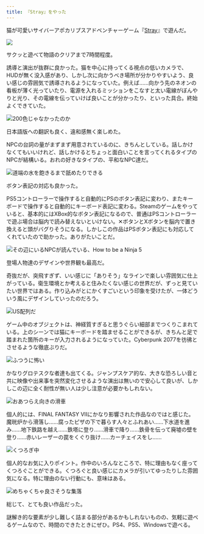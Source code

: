 ```yaml
---
title: 『Stray』をやった
---
```

猫が可愛いサイバーアポカリプスアドベンチャーゲーム『[Stray](https://store.steampowered.com/app/1332010/Stray/?l=japanese)』で遊んだ。

![](https://lh3.googleusercontent.com/JMFzwnVMixa7TdymiT2cJlStR6giUb_rb1FiZxvET9aOYDZTcYY73g_bvbcGrBOavZ_zKraOZqGxOmVE8dB4FlT4JvTQr-K2XaSRQ2QPz_DHmjyH0CA7kcwMzHXRc7d8O68NSzj5LEWZJ6uCds-au7A)

サクッと遊べて物語のクリアまで7時間程度。

誘導と演出が抜群に良かった。猫を中心に持ってくる視点の低いカメラで、HUDが無く没入感があり、しかし次に向かうべき場所が分かりやすいよう、良い感じの雰囲気で誘導されるようになっていた。例えば……向かう先のネオンの看板が薄く光っていたり、電源を入れるミッションをこなすと太い電線がぼんやりと光り、その電線を伝っていけば良いことが分かったり、といった具合。終始よくできていた。

![](https://lh5.googleusercontent.com/AyJ_yGCBbZJf3IJoz3VNIU4VH3WOagP7cFYL80LaBoMErFwwi2kXMkXiEtFzDkBhOaPp8gW5CilXAJYB3HF0MRliMeuPxZmv4prOASRNkyjY0_qlifdDeEjJmuHeQeQW62Mfke-k1t5mU3BqelXCv9c "200色じゃなかったのか")

日本語版への翻訳も良く、違和感無く楽しめた。

NPCの台詞の量がまずまず用意されているのに、きちんとしている。話しかけなくてもいいけれど、話しかけるとちょっと面白いことを言ってくれるタイプのNPCが結構いる。おれの好きなタイプの、平和なNPC達だ。

![](https://lh4.googleusercontent.com/kD_EBVlnBV8KvIElAxBKGrTVbUJRDFHvx2kS6PNMAj6EBfa5vTLkguUJvxyTCYWtpzlyDLt_P5z8xHXcaUajtCGzuwfRDv3Theqb9j_uS2395fAu8vp_PUUosDVf08h7NHZPwhl11A9WSPputCiFlK0 "道端の水を飽きるまで舐めたりできる")

ボタン表記の対応も良かった。

PS5コントローラーで操作すると自動的にPSのボタン表記に変わり、またキーボードで操作すると自動的にキーボード表記に変わる。Steamのゲームをやっていると、基本的にはXBox的なボタン表記になるので、普通はPSコントローラーで遊ぶ場合は脳内で読み替えないといけない。✕ボタンとXボタンを脳内で置き換えると頭がバグりそうになる。しかしこの作品はPSボタン表記にも対応してくれていたので助かった。ありがたいことだ。

![](https://lh6.googleusercontent.com/aeZOUUI_p5-XrnQz2QKx8cuOEPkWK-Db9mZo1U6MA_ufiMCqrnBY91Ylz1yjtidAJe6v1OIaSieRrjgW-uZ2pOn0XJqcm0kzc2tINFv2_mY1Km9QmnviAG8iAo2dtORM-1Jg740FuHdOaoPV0xHMYQ0 "その辺にいるNPCが読んでいる、How to be a Ninja 5")

登場人物達のデザインや世界観も最高だ。

奇抜だが、突飛すぎず、いい感じに「ありそう」なラインで楽しい雰囲気に仕上がっている。衛生環境とか考えると住みたくない感じの世界だが、ずっと見ていたい世界ではある。作り込みがとにかくすごいという印象を受けたが、一体どういう風にデザインしていったのだろう。

![](https://lh5.googleusercontent.com/Om4DcaMNc7Xdq94w25wzw_pb9Utr7lCN9Cl6lTqSCZxs0TzEEeZi20allzyQq_LO06kws83DdJ_91SNb3WOyz8XB33ci4yb-bD38NuWZoZrk06WMS7CbcoyyQ1s1ojvgeMcqd-pgSuTAy16Ukw3iUGE "US配列だ")

ゲーム中のオブジェクトは、神経質すぎると思うぐらい細部までつくりこまれている。上のシーンでは猫にキーボードを踏ませることができるが、きちんと足で踏まれた箇所のキーが入力されるようになっていた。Cyberpunk 2077を彷彿とさせるような徹底ぶりだ。

![](https://lh5.googleusercontent.com/381cUSsIaS_RMn4NxYZRbNBZJYzSm4Z2DmkIS9vDDbbdjkj7bdRQoAHjPQwvqveabKXwcNB595XtDqiOAFarfLS4izyNc-S-wnvoshXfoXT19Km9WE42j1hI-mLfa96s4epz4d0SXKV-059sk3n9dyQ "ふつうに怖い")

かなりグロテスクな者達も出てくる。ジャンプスケア的な、大きな恐ろしい音と共に映像や出来事を突然変化させるような演出は無いので安心して良いが、しかしこの辺に全く耐性が無い人は少し注意が必要かもしれない。

![](https://lh5.googleusercontent.com/-5axeQaSxiLFegVHpKRvo-ZhchxD78-on9eBvrDUvrlc9m5u069XM8NkLmYLjuwqWZEbmwQFuBTwi3LTTUp6i6-65aztPl5syIvCqWEOwy_M0u2ICEefaGGEJCA6Ri8RB4BKqgCOQjGQzlc2s17TJek "おあつらえ向きの滑車")

個人的には、FINAL FANTASY VIIにかなり影響された作品なのではと感じた。魔晄炉から滑落し……腐ったピザの下で暮らす人々とふれあい……下水道を進み……地下鉄路を越え……鉄塔に登り……滑車で降り……鉄骨を伝って廃墟の壁を登り……赤いレーザーの罠をくぐり抜け……カーチェイスをし……

![](https://lh5.googleusercontent.com/ne9BwdVtnUr8r1zHiueZoy6A9jt8EnKvHvpKCJlg2wzn1Onmf_TG67QeMEF3sJK0Feznop8tI03aU9nJsSW0LKIS18KwEQGE9WLfaiQJc2tD5vwYHyPmA0YXCTkvpIVsNPk5veY74d_trZja60WGh5o "くつろぎ中")

個人的なお気に入りポイント。作中のいろんなところで、特に理由もなく座ってくつろぐことができる。くつろぐと良い感じにカメラが引いてゆったりした雰囲気になる。特に理由のない行動にも、意味はある。

![](https://lh5.googleusercontent.com/VE7_v4dgtkqWnANTzYrq2msfDnoGuM2tnkz-6GVgcXMKiFVbFA8INtgL6FEkX-kyScQamnqrSWU4YEJUZgtk8PJp98EIkBOuS77wXGwD0wVIgb185qeEW7mOzVogn-pfat6iklQZeVwaTtXqiarvIMs "めちゃくちゃ良さそうな集落")

総じて、とても良い作品だった。

謎解き的な要素が少し難しく詰まる部分があるかもしれないものの、気軽に遊べるゲームなので、時間のできたときにぜひ。PS4、PS5、Windowsで遊べる。
